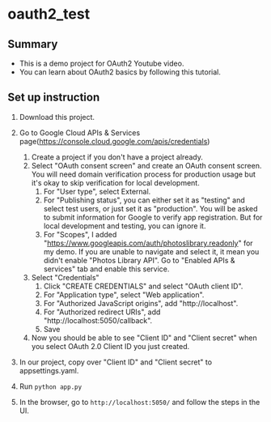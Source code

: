 # oauth2_test



## Summary

* This is a demo project for OAuth2 Youtube video.
* You can learn about OAuth2 basics by following this tutorial.



## Set up instruction

1. Download this project.
2. Go to Google Cloud APIs & Services page(https://console.cloud.google.com/apis/credentials)
   1. Create a project if you don't have a project already.
   2. Select "OAuth consent screen" and create an OAuth consent screen. You will need domain verification process for production usage but it's okay to skip verification for local development.
      1. For "User type", select External.
      2. For "Publishing status", you can either set it as "testing" and select test users, or just set it as "production". You will be asked to submit information for Google to verify app registration. But for local development and testing, you can ignore it.
      3. For "Scopes", I added "https://www.googleapis.com/auth/photoslibrary.readonly" for my demo. If you are unable to navigate and select it, it mean you didn't enable "Photos Library API". Go to "Enabled APIs & services" tab and enable this service.
   3. Select "Credentials"
      1. Click "CREATE CREDENTIALS" and select "OAuth client ID".
      2. For "Application type", select "Web application".
      3. For "Authorized JavaScript origins", add "http://localhost".
      4. For "Authorized redirect URIs", add "http://localhost:5050/callback".
      5. Save
   4. Now you should be able to see "Client ID" and "Client secret" when you select OAuth 2.0 Client ID you just created.

3. In our project, copy over "Client ID" and "Client secret" to appsettings.yaml.
4. Run `python app.py`
5. In the browser, go to `http://localhost:5050/` and follow the steps in the UI.

